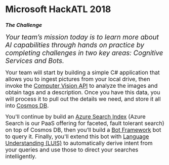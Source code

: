 # **Microsoft HackATL 2018**
### *__The Challenge__*

<span style="font-size:1.5em;">*Your team’s mission today is to learn more about AI capabilities through hands on practice by completing challenges in two key areas: Cognitive Services and Bots.*</span>

<span style="font-size:1.25em;">Your team will start by building a simple C# application that allows you to ingest pictures from your local drive, then invoke the [Computer Vision API][Computer Vision API] to analyze the images and obtain tags and a description. Once you have this data, you will process it to pull out the details we need, and store it all into [Cosmos DB][Cosmos DB].</span>

<span style="font-size:1.25em;">You'll continue by build an [Azure Search Index][Azure Search] (Azure Search is our PaaS offering for faceted, fault tolerant search) on top of Cosmos DB, then you’ll build a [Bot Framework][Bot Framework] bot to query it. Finally, you'll extend this bot with [Language Understanding (LUIS)][LUIS] to automatically derive intent from your queries and use those to direct your searches intelligently.</span>

[Computer Vision API]: https://azure.microsoft.com/en-us/services/cognitive-services/computer-vision/
[Cosmos DB]: https://azure.microsoft.com/en-us/services/cosmos-db/
[Azure Search]: https://azure.microsoft.com/en-us/services/search/
[Bot Framework]: https://dev.botframework.com/
[LUIS]: https://azure.microsoft.com/en-us/services/cognitive-services/language-understanding-intelligent-service/